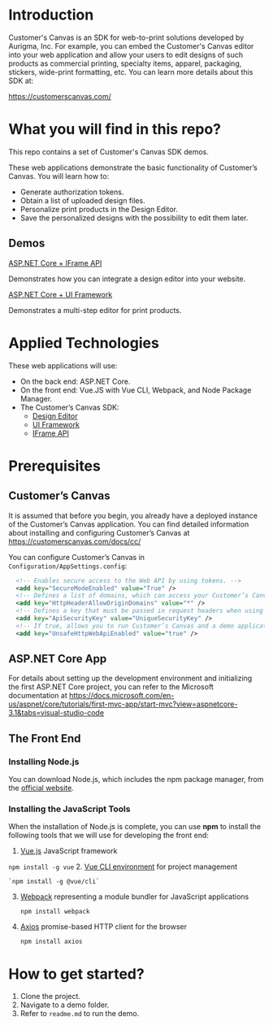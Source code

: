 # Introduction

Customer's Canvas is an SDK for web-to-print solutions developed by Aurigma, Inc. For example, you can embed the Customer's Canvas editor into your web application and allow your users to edit designs of such products as commercial printing, specialty items, apparel, packaging, stickers, wide-print formatting, etc. You can learn more details about this SDK at:

https://customerscanvas.com/

# What you will find in this repo?

This repo contains a set of Customer's Canvas SDK demos.

These web applications demonstrate the basic functionality of Customer’s Canvas. You will learn how to:
- Generate authorization tokens.
- Obtain a list of uploaded design files.
- Personalize print products in the Design Editor.
- Save the personalized designs with the possibility to edit them later.

## Demos

[ASP.NET Core + IFrame API](./iframe-api-sample/)

Demonstrates how you can integrate a design editor into your website.

[ASP.NET Core + UI Framework](./ui-framework-sample/)

Demonstrates a multi-step editor for print products.

# Applied Technologies

These web applications will use:
- On the back end: ASP.NET Core.
- On the front end: Vue.JS with Vue CLI, Webpack, and Node Package Manager.
- The Customer’s Canvas SDK:
  - [Design Editor](https://customerscanvas.com/docs/cc/)
  - [UI Framework](https://customerscanvas.com/support/ui-framework)
  - [IFrame API](https://customerscanvas.com/docs/cc/customerscanvas.htm)


# Prerequisites

## Customer’s Canvas

It is assumed that before you begin, you already have a deployed instance of the Customer’s Canvas application. You can find detailed information about installing and configuring Customer’s Canvas at
https://customerscanvas.com/docs/cc/

You can configure Customer’s Canvas in `Configuration/AppSettings.config`:

```XML
  <!-- Enables secure access to the Web API by using tokens. -->
  <add key="SecureModeEnabled" value="True" />
  <!-- Defines a list of domains, which can access your Customer’s Canvas instance. -->
  <add key="HttpHeaderAllowOriginDomains" value="*" />
  <!-- Defines a key that must be passed in request headers when using the Web API. -->
  <add key="ApiSecurityKey" value="UniqueSecurityKey" />
  <!-- If true, allows you to run Customer’s Canvas and a demo application over different protocols, HTTP and HTTPS. -->
  <add key="UnsafeHttpWebApiEnabled" value="true" />
```

## ASP.NET Core App

For details about setting up the development environment and initializing the first ASP.NET Core project, you can refer to the Microsoft documentation at 
https://docs.microsoft.com/en-us/aspnet/core/tutorials/first-mvc-app/start-mvc?view=aspnetcore-3.1&tabs=visual-studio-code


## The Front End

### Installing Node.js

You can download Node.js, which includes the npm package manager, from the [official website](https://nodejs.org/en/).

### Installing the JavaScript Tools

When the installation of Node.js is complete, you can use **npm** to install the following tools that we will use for developing the front end:
1. [Vue.js](https://vuejs.org/v2/guide/) JavaScript framework

  `npm install -g vue`
2. [Vue CLI environment](https://cli.vuejs.org/guide/) for project management

    `npm install -g @vue/cli`
3. [Webpack](https://webpack.js.org/guides/installation/) representing a module bundler for JavaScript applications

    `npm install webpack`
4. [Axios](https://github.com/axios/axios) promise-based HTTP client for the browser

    `npm install axios`


# How to get started?

1. Clone the project.
3. Navigate to a demo folder.
4. Refer to `readme.md` to run the demo.
